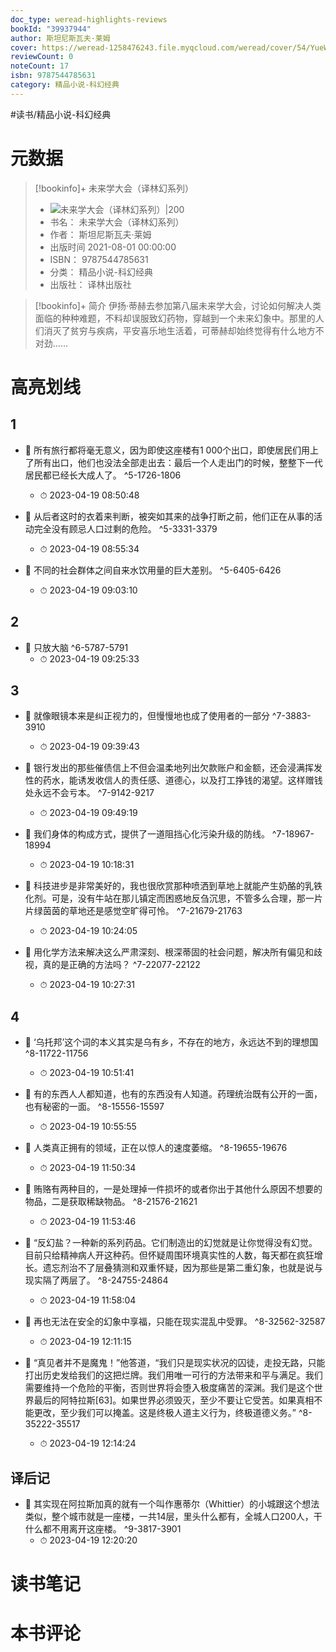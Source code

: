 ```yaml
---
doc_type: weread-highlights-reviews
bookId: "39937944"
author: 斯坦尼斯瓦夫·莱姆
cover: https://weread-1258476243.file.myqcloud.com/weread/cover/54/YueWen_39937944/t7_YueWen_39937944.jpg
reviewCount: 0
noteCount: 17
isbn: 9787544785631
category: 精品小说-科幻经典
---
```


#读书/精品小说-科幻经典

# 元数据
> [!bookinfo]+ 未来学大会（译林幻系列）
> - ![ 未来学大会（译林幻系列）|200](https://weread-1258476243.file.myqcloud.com/weread/cover/54/YueWen_39937944/t7_YueWen_39937944.jpg)
> - 书名： 未来学大会（译林幻系列）
> - 作者： 斯坦尼斯瓦夫·莱姆
> - 出版时间 2021-08-01 00:00:00
> - ISBN： 9787544785631
> - 分类： 精品小说-科幻经典
> - 出版社： 译林出版社

> [!bookinfo]+ 简介
> 伊扬·蒂赫去参加第八届未来学大会，讨论如何解决人类面临的种种难题，不料却误服致幻药物，穿越到一个未来幻象中。那里的人们消灭了贫穷与疾病，平安喜乐地生活着，可蒂赫却始终觉得有什么地方不对劲……
# 高亮划线

## 1


- 📌 所有旅行都将毫无意义，因为即使这座楼有1 000个出口，即使居民们用上了所有出口，他们也没法全部走出去：最后一个人走出门的时候，整整下一代居民都已经长大成人了。 ^5-1726-1806
    - ⏱ 2023-04-19 08:50:48 

- 📌 从后者这时的衣着来判断，被突如其来的战争打断之前，他们正在从事的活动完全没有顾忌人口过剩的危险。 ^5-3331-3379
    - ⏱ 2023-04-19 08:55:34 

- 📌 不同的社会群体之间自来水饮用量的巨大差别。 ^5-6405-6426
    - ⏱ 2023-04-19 09:03:10 
## 2


- 📌 只放大脑 ^6-5787-5791
    - ⏱ 2023-04-19 09:25:33 
## 3


- 📌 就像眼镜本来是纠正视力的，但慢慢地也成了使用者的一部分 ^7-3883-3910
    - ⏱ 2023-04-19 09:39:43 

- 📌 银行发出的那些催债信上不但会温柔地列出欠款账户和金额，还会浸满挥发性的药水，能诱发收信人的责任感、道德心，以及打工挣钱的渴望。这样赠钱处永远不会亏本。 ^7-9142-9217
    - ⏱ 2023-04-19 09:49:19 

- 📌 我们身体的构成方式，提供了一道阻挡心化污染升级的防线。 ^7-18967-18994
    - ⏱ 2023-04-19 10:18:31 

- 📌 科技进步是非常美好的，我也很欣赏那种喷洒到草地上就能产生奶酪的乳铁化剂。可是，没有牛站在那儿镇定而困惑地反刍沉思，不管多么合理，那一片片绿茵茵的草地还是感觉空旷得可怜。 ^7-21679-21763
    - ⏱ 2023-04-19 10:24:05 

- 📌 用化学方法来解决这么严肃深刻、根深蒂固的社会问题，解决所有偏见和歧视，真的是正确的方法吗？ ^7-22077-22122
    - ⏱ 2023-04-19 10:27:31 
## 4


- 📌 ‘乌托邦’这个词的本义其实是乌有乡，不存在的地方，永远达不到的理想国 ^8-11722-11756
    - ⏱ 2023-04-19 10:51:41 

- 📌 有的东西人人都知道，也有的东西没有人知道。药理统治既有公开的一面，也有秘密的一面。 ^8-15556-15597
    - ⏱ 2023-04-19 10:55:55 

- 📌 人类真正拥有的领域，正在以惊人的速度萎缩。 ^8-19655-19676
    - ⏱ 2023-04-19 11:50:34 

- 📌 贿赂有两种目的，一是处理掉一件损坏的或者你出于其他什么原因不想要的物品，二是获取稀缺物品。 ^8-21576-21621
    - ⏱ 2023-04-19 11:53:46 

- 📌 “反幻盐？一种新的系列药品。它们制造出的幻觉就是让你觉得没有幻觉。目前只给精神病人开这种药。但怀疑周围环境真实性的人数，每天都在疯狂增长。遗忘剂治不了层叠猜测和双重怀疑，因为那些是第二重幻象，也就是说与现实隔了两层了。 ^8-24755-24864
    - ⏱ 2023-04-19 11:58:04 

- 📌 再也无法在安全的幻象中享福，只能在现实混乱中受罪。 ^8-32562-32587
    - ⏱ 2023-04-19 12:11:15 

- 📌 “真见者并不是魔鬼！”他答道，“我们只是现实状况的囚徒，走投无路，只能打出历史发给我们的这把烂牌。我们用唯一可行的方法带来和平与满足。我们需要维持一个危险的平衡，否则世界将会堕入极度痛苦的深渊。我们是这个世界最后的阿特拉斯[63]。如果世界必须毁灭，至少不要让它受苦。如果真相不能更改，至少我们可以掩盖。这是终极人道主义行为，终极道德义务。” ^8-35222-35517
    - ⏱ 2023-04-19 12:14:24 
## 译后记


- 📌 其实现在阿拉斯加真的就有一个叫作惠蒂尔（Whittier）的小城跟这个想法类似，整个城市就是一座楼，一共14层，里头什么都有，全城人口200人，干什么都不用离开这座楼。 ^9-3817-3901
    - ⏱ 2023-04-19 12:20:20 
# 读书笔记

# 本书评论
